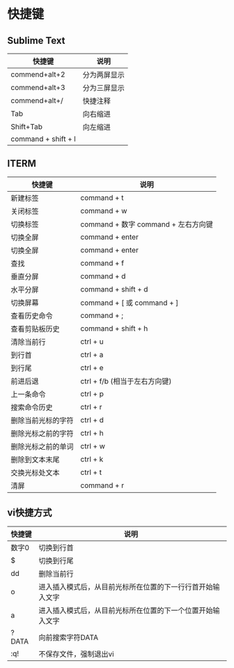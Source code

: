 # 快捷键

## Sublime Text

| 快捷键 | 说明 |
| ---- | ---- |
| commend+alt+2  | 分为两屏显示 | 
| commend+alt+3  | 分为三屏显示 | 
| commend+alt+/  | 快捷注释 | 
| Tab  | 向右缩进 | 
| Shift+Tab  | 向左缩进 | 
| command + shift + l |  | 

## ITERM

| 快捷键 | 说明 |
| ---- | ---- |
| 新建标签 | command + t | 
| 关闭标签 | command + w | 
| 切换标签 | command + 数字 command + 左右方向键 | 
| 切换全屏 | command + enter | 
| 切换全屏 | command + enter | 
| 查找 | command + f | 
| 垂直分屏 | command + d | 
| 水平分屏 | command + shift + d | 
| 切换屏幕 | command + [ 或 command + ] | 
| 查看历史命令 | command + ; | 
| 查看剪贴板历史 | command + shift + h | 
| 清除当前行 | ctrl + u | 
| 到行首 | ctrl + a | 
| 到行尾 | ctrl + e | 
| 前进后退 | ctrl + f/b (相当于左右方向键) | 
| 上一条命令 | ctrl + p | 
| 搜索命令历史 | ctrl + r | 
| 删除当前光标的字符 | ctrl + d | 
| 删除光标之前的字符 | ctrl + h | 
| 删除光标之前的单词 | ctrl + w | 
| 删除到文本末尾 | ctrl + k | 
| 交换光标处文本 | ctrl + t | 
| 清屏 | command + r | 

## vi快捷方式

| 快捷键 | 说明 |
| ---- | ---- |
| 数字0 | 切换到行首 | 
| $ | 切换到行尾 | 
| dd | 删除当前行 | 
| o | 进入插入模式后，从目前光标所在位置的下一行行首开始输入文字 | 
| a | 进入插入模式后，从目前光标所在位置的下一个位置开始输入文字 | 
| ?DATA | 向前搜索字符DATA | 
| :q! | 不保存文件，强制退出vi | 
